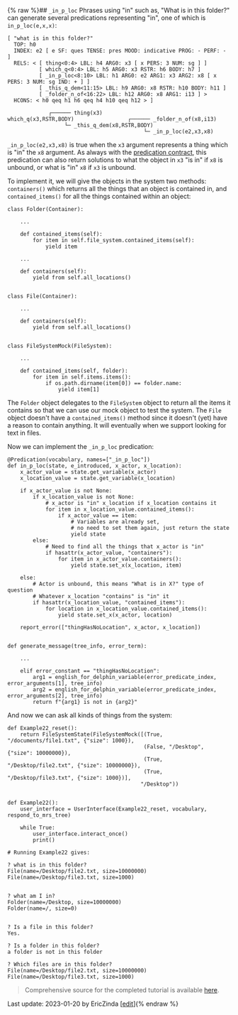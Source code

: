 {% raw %}## `_in_p_loc`
Phrases using "in" such as, "What is in this folder?" can generate several predications representing "in", one of which is `in_p_loc(e,x,x)`:

```
[ "what is in this folder?"
  TOP: h0
  INDEX: e2 [ e SF: ques TENSE: pres MOOD: indicative PROG: - PERF: - ]
  RELS: < [ thing<0:4> LBL: h4 ARG0: x3 [ x PERS: 3 NUM: sg ] ]
          [ which_q<0:4> LBL: h5 ARG0: x3 RSTR: h6 BODY: h7 ]
          [ _in_p_loc<8:10> LBL: h1 ARG0: e2 ARG1: x3 ARG2: x8 [ x PERS: 3 NUM: sg IND: + ] ]
          [ _this_q_dem<11:15> LBL: h9 ARG0: x8 RSTR: h10 BODY: h11 ]
          [ _folder_n_of<16:22> LBL: h12 ARG0: x8 ARG1: i13 ] >
  HCONS: < h0 qeq h1 h6 qeq h4 h10 qeq h12 > ]

             ┌────── thing(x3)
which_q(x3,RSTR,BODY)                 ┌────── _folder_n_of(x8,i13)
                  └─ _this_q_dem(x8,RSTR,BODY)
                                           └─ _in_p_loc(e2,x3,x8)
```

`_in_p_loc(e2,x3,x8)` is true when the `x3` argument represents a thing which is "in" the `x8` argument. As always with the [predication contract](https://blog.inductorsoftware.com/docsproto/howto/devhowto/devhowtoPredicationContract), this predication can also return solutions to what the object in `x3` "is in" if `x8` is unbound, or what is "in" `x8` if `x3` is unbound.

To implement it, we will give the objects in the system two methods: `containers()` which returns all the things that an object is contained in, and `contained_items()` for all the things contained within an object:

```
class Folder(Container):

    ...
    
    def contained_items(self):
        for item in self.file_system.contained_items(self):
            yield item

    ...
    
    def containers(self):
        yield from self.all_locations()
        
        
class File(Container):
    
    ...

    def containers(self):
        yield from self.all_locations()
        

class FileSystemMock(FileSystem):
    
    ...
    
    def contained_items(self, folder):
        for item in self.items.items():
            if os.path.dirname(item[0]) == folder.name:
                yield item[1]

```

The `Folder` object delegates to the `FileSystem` object to return all the items it contains so that we can use our mock object to test the system. The `File` object doesn't have a `contained_items()` method since it doesn't (yet) have a reason to contain anything. It will eventually when we support looking for text in files.

Now we can implement the `_in_p_loc` predication:

```
@Predication(vocabulary, names=["_in_p_loc"])
def in_p_loc(state, e_introduced, x_actor, x_location):
    x_actor_value = state.get_variable(x_actor)
    x_location_value = state.get_variable(x_location)

    if x_actor_value is not None:
        if x_location_value is not None:
            # x_actor is "in" x_location if x_location contains it
            for item in x_location_value.contained_items():
                if x_actor_value == item:
                    # Variables are already set,
                    # no need to set them again, just return the state
                    yield state
        else:
            # Need to find all the things that x_actor is "in"
            if hasattr(x_actor_value, "containers"):
                for item in x_actor_value.containers():
                    yield state.set_x(x_location, item)

    else:
        # Actor is unbound, this means "What is in X?" type of question
        # Whatever x_location "contains" is "in" it
        if hasattr(x_location_value, "contained_items"):
            for location in x_location_value.contained_items():
                yield state.set_x(x_actor, location)

    report_error(["thingHasNoLocation", x_actor, x_location])
    
    
def generate_message(tree_info, error_term):
    
    ...
    
    elif error_constant == "thingHasNoLocation":
        arg1 = english_for_delphin_variable(error_predicate_index, error_arguments[1], tree_info)
        arg2 = english_for_delphin_variable(error_predicate_index, error_arguments[2], tree_info)
        return f"{arg1} is not in {arg2}"
```

And now we can ask all kinds of things from the system:

```
def Example22_reset():
    return FileSystemState(FileSystemMock([(True, "/documents/file1.txt", {"size": 1000}),
                                           (False, "/Desktop", {"size": 10000000}),
                                           (True, "/Desktop/file2.txt", {"size": 10000000}),
                                           (True, "/Desktop/file3.txt", {"size": 1000})],
                                          "/Desktop"))


def Example22():
    user_interface = UserInterface(Example22_reset, vocabulary, respond_to_mrs_tree)

    while True:
        user_interface.interact_once()
        print()
        
# Running Example22 gives:

? what is in this folder?
File(name=/Desktop/file2.txt, size=10000000)
File(name=/Desktop/file3.txt, size=1000)


? what am I in?
Folder(name=/Desktop, size=10000000)
Folder(name=/, size=0)


? Is a file in this folder?
Yes.

? Is a folder in this folder?
a folder is not in this folder

? Which files are in this folder?
File(name=/Desktop/file2.txt, size=10000000)
File(name=/Desktop/file3.txt, size=1000)
```

> Comprehensive source for the completed tutorial is available [here](https://github.com/EricZinda/Perplexity).


Last update: 2023-01-20 by EricZinda [[edit](https://github.com/ericzinda/Perplexity/edit/main/docs/devvocab/devvocabIn_p_loc.md)]{% endraw %}